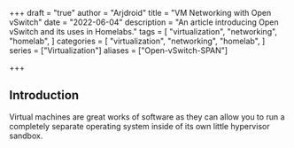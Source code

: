 +++
draft = "true"
author = "Arjdroid"
title = "VM Networking with Open vSwitch"
date = "2022-06-04"
description = "An article introducing Open vSwitch and its uses in Homelabs."
tags = [
    "virtualization",
    "networking",
    "homelab",
]
categories = [
    "virtualization",
    "networking",
    "homelab",
]
series = ["Virtualization"]
aliases = ["Open-vSwitch-SPAN"]

+++

## Introduction

Virtual machines are great works of software as they can allow you to run a completely separate operating system inside of its own little hypervisor sandbox.
